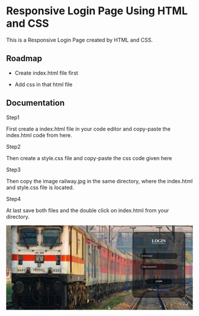
# Responsive Login Page Using HTML and CSS

This is a Responsive Login Page created by HTML and CSS.




## Roadmap

- Create index.html file first

- Add css in that html file


## Documentation

Step1

First create a index.html file in your code editor and copy-paste the index.html code from here.

Step2

Then create a style.css file and copy-paste the css code given here

Step3 

Then copy the image railway.jpg in the same directory, where the index.html and style.css file is located.

Step4

At last save both files and the double click on index.html from your directory.


![image](https://github.com/Spin1234/ResponsiveLoginPage/blob/main/Screenshot%20(37).jpg)
